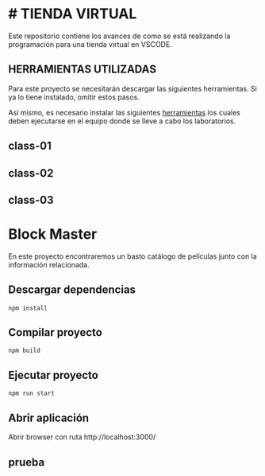 # # TIENDA VIRTUAL

Este repositorio contiene los avances de como se está realizando la programación para una tienda virtual en VSCODE.

## HERRAMIENTAS UTILIZADAS

Para este proyecto se necesitarán descargar las siguientes herramientas.
Si ya lo tiene instalado, omitir estos pasos.

Así mismo, es necesario instalar las siguientes [herramientas](/tools/TOOLS.md) los cuales deben ejecutarse en el equipo donde se lleve a cabo los  laboratorios.

## class-01
## class-02
## class-03

# Block Master

En este proyecto encontraremos un basto catálogo de películas junto con la información relacionada.

## Descargar dependencias

```console
npm install
```

## Compilar proyecto

```console
npm build
```

## Ejecutar proyecto

```console
npm run start
```

## Abrir aplicación

Abrir browser con ruta http://localhost:3000/

## prueba
